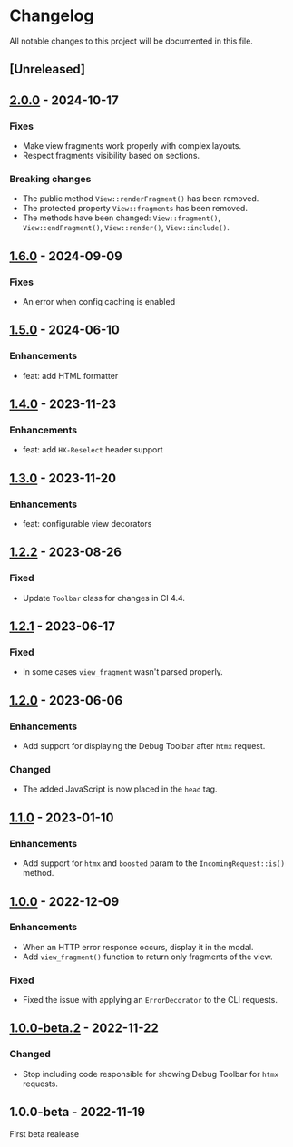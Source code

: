 # Changelog
All notable changes to this project will be documented in this file.

## [Unreleased]

## [2.0.0](https://github.com/michalsn/codeigniter-htmx/compare/v1.6.0...v2.0.0) - 2024-10-17

### Fixes
- Make view fragments work properly with complex layouts.
- Respect fragments visibility based on sections.

### Breaking changes
- The public method `View::renderFragment()` has been removed.
- The protected property `View::fragments` has been removed.
- The methods have been changed: `View::fragment()`, `View::endFragment()`, `View::render()`, `View::include()`.

## [1.6.0](https://github.com/michalsn/codeigniter-htmx/compare/v1.5.0...v1.6.0) - 2024-09-09

### Fixes
- An error when config caching is enabled

## [1.5.0](https://github.com/michalsn/codeigniter-htmx/compare/v1.4.0...v1.5.0) - 2024-06-10

### Enhancements

- feat: add HTML formatter

## [1.4.0](https://github.com/michalsn/codeigniter-htmx/compare/v1.3.0...v1.4.0) - 2023-11-23

### Enhancements

- feat: add `HX-Reselect` header support

## [1.3.0](https://github.com/michalsn/codeigniter-htmx/compare/v1.2.2...v1.3.0) - 2023-11-20

### Enhancements

- feat: configurable view decorators

## [1.2.2](https://github.com/michalsn/codeigniter-htmx/compare/v1.2.1...v1.2.2) - 2023-08-26

### Fixed
- Update `Toolbar` class for changes in CI 4.4.

## [1.2.1](https://github.com/michalsn/codeigniter-htmx/compare/v1.2.0...v1.2.1) - 2023-06-17

### Fixed
- In some cases `view_fragment` wasn't parsed properly.

## [1.2.0](https://github.com/michalsn/codeigniter-htmx/compare/v1.1.0...v1.2.0) - 2023-06-06

### Enhancements
- Add support for displaying the Debug Toolbar after `htmx` request.

### Changed
- The added JavaScript is now placed in the `head` tag.

## [1.1.0](https://github.com/michalsn/codeigniter-htmx/compare/v1.0.0...v1.1.0) - 2023-01-10

### Enhancements
- Add support for `htmx` and `boosted` param to the `IncomingRequest::is()` method.

## [1.0.0](https://github.com/michalsn/codeigniter-htmx/compare/v1.0.0-beta.2...v1.0.0) - 2022-12-09

### Enhancements
- When an HTTP error response occurs, display it in the modal.
- Add `view_fragment()` function to return only fragments of the view.

### Fixed
- Fixed the issue with applying an `ErrorDecorator` to the CLI requests.

## [1.0.0-beta.2](https://github.com/michalsn/codeigniter-htmx/compare/v1.0.0-beta...v1.0.0-beta.2) - 2022-11-22

### Changed
- Stop including code responsible for showing Debug Toolbar for `htmx` requests.

## 1.0.0-beta - 2022-11-19
First beta realease
